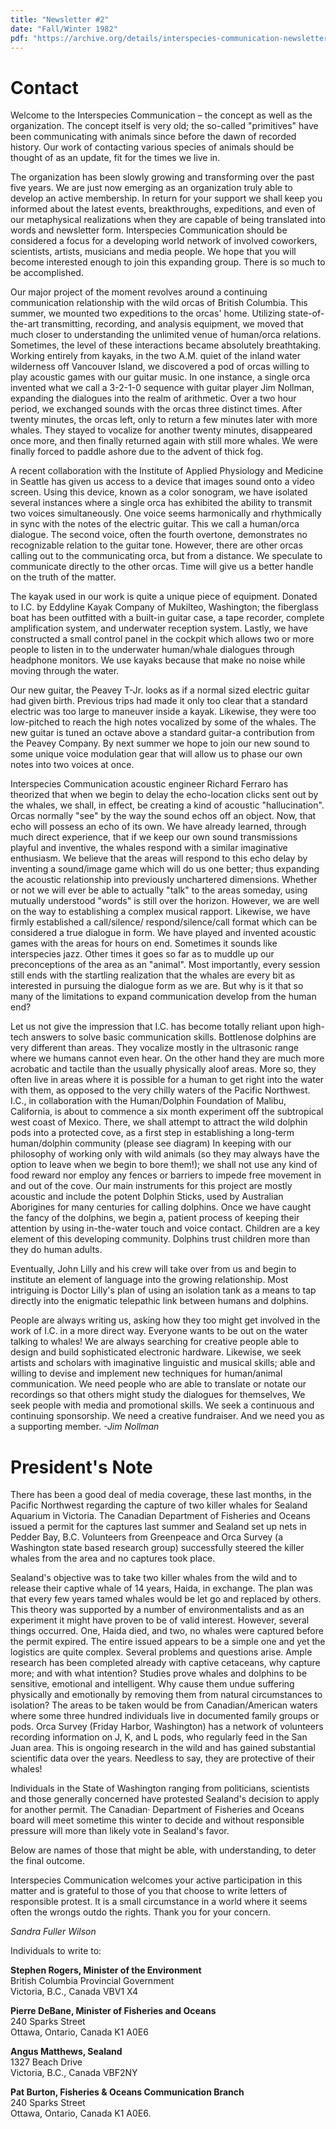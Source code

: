 ```yaml
---
title: "Newsletter #2"
date: "Fall/Winter 1982"
pdf: "https://archive.org/details/interspecies-communication-newsletter-0002"
---
```


# Contact

Welcome to the Interspecies Communication – the concept as well as the organization. The concept itself is very old; the so-called "primitives" have been communicating with animals since before the dawn of recorded history. Our work of contacting various species of animals should be thought of as an update, fit for the times we live in.
 
The organization has been slowly growing and transforming over the past five years. We are just now emerging as an organization truly able to develop an active membership. In return for your support we shall keep you informed about the latest events, breakthroughs, expeditions, and even of our metaphysical realizations when they are capable of being translated into words and newsletter form. Interspecies Communication should be considered a focus for a developing world network of involved coworkers, scientists, artists, musicians and media people. We hope that you will become interested enough to join this expanding group. There is so much to be accomplished. 

Our major project of the moment revolves around a continuing communication relationship with the wild orcas of British Columbia. This summer, we mounted two expeditions to the orcas' home. Utilizing state-of-the-art transmitting, recording, and analysis equipment, we moved that much closer to understanding the unlimited venue of human/orca relations. Sometimes, the level of these interactions became absolutely breathtaking. Working entirely from kayaks, in the two A.M. quiet of the inland water wilderness off Vancouver Island, we discovered a pod of orcas willing to play acoustic games with our guitar music. In one instance, a single orca invented what we 
call a 3-2-1-0 sequence with guitar player Jim Nollman, expanding the dialogues into the realm of arithmetic. Over a two hour period, we exchanged sounds with the orcas three distinct times. After twenty minutes, the orcas left, only to return a few minutes later with more whales. They stayed to vocalize for another twenty minutes, disappeared once more, and then finally returned again with still more whales. We were finally forced to paddle ashore due to the advent of thick fog. 

A recent collaboration with the Institute of Applied Physiology and Medicine in Seattle has given us access to a device that images sound onto a video screen. Using this device, known as a color sonogram, we have isolated several instances where a single orca has exhibited the ability to transmit two voices simultaneously. One voice seems harmonically and rhythmically in sync with the notes of the electric guitar. This we call a human/orca dialogue. The second voice, often the fourth overtone, demonstrates no recognizable relation to the guitar tone. However, there are other orcas calling out to the communicating orca, but from a distance. We speculate to communicate  directly to the other orcas. Time will give us a better handle on the truth of the matter.

The kayak used in our work is quite a unique piece of equipment. Donated to I.C. by Eddyline Kayak Company of Mukilteo, Washington; the fiberglass boat has been outfitted with a built-in guitar case, a tape recorder, complete amplification system, and underwater reception system. Lastly, we have constructed a small control panel in the cockpit which allows two or more people to listen in to the underwater human/whale dialogues through headphone monitors. We use kayaks because that make no noise while moving through the water.

Our new guitar, the Peavey T-Jr. looks as if a normal sized electric guitar had given birth. Previous trips had made it only too clear that a standard electric was too large to maneuver inside a kayak. Likewise, they were too low-pitched to reach the high notes vocalized by some of the whales. The new guitar is tuned an octave above a standard guitar-a contribution from the Peavey Company. By next summer we hope to join our new sound to some unique voice modulation gear that will allow us to phase our own notes into two voices at once.

<!-- <div class="newsletter-image">
<img src="https://res.cloudinary.com/dzxk4xfee/image/upload/v1751992275/IN0001-1_uzfsby.png" alt='Drawing.'/>
</div> -->

Interspecies Communication acoustic engineer Richard Ferraro has theorized that when we begin to delay the echo-location clicks sent out by the whales, we shall, in effect, be creating a kind of acoustic "hallucination". Orcas normally "see" by the way the sound echos off an object. Now, that echo will possess an echo of its own. We have already learned, through much direct experience, that if we keep our own sound transmissions playful and inventive, the whales respond with a similar imaginative enthusiasm. We believe that the areas will respond to this echo delay by inventing a sound/image game which will do us one better; thus expanding the acoustic relationship into previously unchartered dimensions. Whether or not we will ever be able to actually "talk" to the areas someday, using mutually understood "words" is still over the horizon. However, we are well on the way to establishing a complex musical rapport. Likewise, we have firmly established a call/silence/ respond/silence/call format which can be considered a true dialogue in form. We have played and invented acoustic games with the areas for hours on end. Sometimes it sounds like interspecies jazz. Other times it goes so far as to muddle up our preconceptions of the area as an "animal". Most importantly, every session still ends with the startling realization that the whales are every bit as interested in pursuing the dialogue form as we are. But why is it that so many of the limitations to expand communication develop from the human end? 

Let us not give the impression that I.C. has become totally reliant upon high-tech answers to solve basic communication skills. Bottlenose dolphins are very different than areas. They vocalize mostly in the ultrasonic range where we humans cannot even hear. On the other hand they are much more acrobatic and tactile than the usually physically aloof areas. More so, they often live in areas where it is possible for a human to get right into the water with them, as opposed to the very chilly waters of the Pacific Northwest. I.C., in collaboration with the Human/Dolphin Foundation of Malibu, California, is about to commence a six month experiment off the subtropical west coast of Mexico. There, we shall attempt to attract the wild dolphin pods into a protected cove, as a first step in establishing a long-term human/dolphin community (please see diagram) In keeping with our philosophy of working only with wild animals (so they may always have the option to leave when we begin to bore them!); we shall not use any kind of food reward nor employ any fences or barriers to impede free movement in and out of the cove. Our main instruments for this project are mostly acoustic and include the potent Dolphin Sticks, used by Australian Aborigines for many centuries for calling dolphins. Once we have caught the fancy of the dolphins, we begin a, patient process of keeping their attention by using in-the-water touch and voice contact. Children are a key element of this developing community. Dolphins trust children more than they do human adults.
 
Eventually, John Lilly and his crew will take over from us and begin to institute an element of language into the growing relationship. Most intriguing is Doctor Lilly's plan of using an isolation tank as a means to tap directly into the enigmatic telepathic link between humans and dolphins. 

People are always writing us, asking how they too might get involved in the work of I.C. in a more direct way. Everyone wants to be out on the water talking to whales! We are always searching for creative people able to design and build sophisticated electronic hardware. Likewise, we seek artists and scholars with imaginative linguistic and musical skills; able and willing to devise and implement new techniques for human/animal communication. We need people who are able to translate or notate our recordings so that others might study the dialogues for themselves, We seek people with media and promotional skills. 
We seek a continuous and continuing sponsorship. We need a creative fundraiser. And we need you as a supporting member. 
_-Jim Nollman_ 

# President's Note

There has been a good deal of media coverage, these last months, in the Pacific Northwest regarding the capture of two killer whales for Sealand Aquarium in Victoria. The Canadian Department of Fisheries and Oceans issued a permit for the captures last summer and Sealand set up nets in Pedder Bay, B.C. Volunteers from Greenpeace and Orca Survey (a Washington state based research group) successfully steered the killer whales from the area and no captures took place.
 
Sealand's objective was to take two killer whales from the wild and to release their captive whale of 14 years, Haida, in exchange. The plan was that every few years tamed whales would be let go and replaced by others. This theory was supported by a number of environmentalists and as an experiment it might have proven to be of valid interest. However, several things occurred. One, Haida died, and two, no whales were captured before the permit expired. The entire issued appears to be a simple one and yet the logistics are quite complex. Several problems and questions arise. Ample research has been completed already with captive cetaceans, why capture more; and with what intention? Studies prove whales and dolphins to be sensitive, emotional and intelligent. Why cause them undue suffering physically and emotionally by removing them from natural circumstances to isolation? The areas to be taken would be from Canadian/American waters where some three hundred individuals live in documented family groups or pods. Orca Survey (Friday Harbor, Washington) has a network of volunteers recording information on J, K, and L pods, who regularly feed in the San Juan area. This is ongoing research in the wild and has gained substantial scientific data over the years. Needless to say, they are protective of their whales! 

Individuals in the State of Washington ranging from politicians, scientists and those generally concerned have protested Sealand's decision to apply for another permit. The Canadian· Department of Fisheries and Oceans board will meet sometime this 
winter to decide and without responsible pressure will more than likely vote in Sealand's favor. 

Below are names of those that might be able, with understanding, to deter the final outcome.
 
Interspecies Communication welcomes your active participation in this matter and is grateful to those of you that choose to write letters of responsible protest. It is a small circumstance in a world where it seems often the wrongs outdo the rights. Thank you for your concern.

*Sandra Fuller Wilson*

Individuals to write to:

**Stephen Rogers, Minister of the Environment**
<br />British Columbia Provincial Government
<br />Victoria, B.C., Canada VBV1 X4

**Pierre DeBane, Minister of Fisheries and Oceans**
<br />240 Sparks Street
<br />Ottawa, Ontario, Canada K1 A0E6 

**Angus Matthews, Sealand**
<br />1327 Beach Drive
<br />Victoria, B.C., Canada VBF2NY

**Pat Burton, Fisheries & Oceans Communication Branch**
<br />240 Sparks Street
<br />Ottawa, Ontario, Canada K1 A0E6.

<!-- <div class="newsletter-image">
<img src="https://res.cloudinary.com/dzxk4xfee/image/upload/v1751992667/IN0001-2_yn1ofx.png" alt='Drawing.'/>
</div> -->